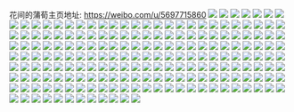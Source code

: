 花间的蒲荀主页地址: https://weibo.com/u/5697715860 
![](https://wx4.sinaimg.cn/mw2000/006dB2aUgy1h92mvoptxaj30u01404dk.jpg) 
![](https://wx4.sinaimg.cn/mw2000/006dB2aUgy1h92mvn29scj30u0140173.jpg) 
![](https://wx4.sinaimg.cn/mw2000/006dB2aUgy1h92mvui44lj31400u00za.jpg) 
![](https://wx4.sinaimg.cn/mw2000/006dB2aUgy1h92mvqd2xgj31400u0toi.jpg) 
![](https://wx4.sinaimg.cn/mw2000/006dB2aUgy1h918452v3xj30u0140q8m.jpg) 
![](https://wx4.sinaimg.cn/mw2000/006dB2aUgy1h91843firfj30u0140wnc.jpg) 
![](https://wx4.sinaimg.cn/mw2000/006dB2aUgy1h8ynvs5v30j30u0140th2.jpg) 
![](https://wx4.sinaimg.cn/mw2000/006dB2aUgy1h8yo3v6y8tj30u0140n3x.jpg) 
![](https://wx4.sinaimg.cn/mw2000/006dB2aUgy1h8qucrhcibj3340340qv9.jpg) 
![](https://wx4.sinaimg.cn/mw2000/006dB2aUgy1h8itwoc75yj32c12c1b2b.jpg) 
![](https://wx4.sinaimg.cn/mw2000/006dB2aUgy1h8itx2o06yj30iy0e8tb3.jpg) 
![](https://wx4.sinaimg.cn/mw2000/006dB2aUgy1h8itpro4o8j32c0340x6s.jpg) 
![](https://wx4.sinaimg.cn/mw2000/006dB2aUgy1h8itpognxsj32c02c24qp.jpg) 
![](https://wx4.sinaimg.cn/mw2000/006dB2aUgy1h8itpsizmyj33402c0b2a.jpg) 
![](https://wx4.sinaimg.cn/mw2000/006dB2aUgy1h8itsu1473j32c0340b29.jpg) 
![](https://wx4.sinaimg.cn/mw2000/006dB2aUgy1h8ittboi6hj31eu1vsb29.jpg) 
![](https://wx4.sinaimg.cn/mw2000/006dB2aUgy1h89gzadhptj30u00u0k17.jpg) 
![](https://wx4.sinaimg.cn/mw2000/006dB2aUgy1h89gzasfgjj30u00u0tj8.jpg) 
![](https://wx4.sinaimg.cn/mw2000/006dB2aUgy1h89gz9sjh5j30u00u0wpc.jpg) 
![](https://wx4.sinaimg.cn/mw2000/006dB2aUgy1h89gzb7r3oj30u00u07d2.jpg) 
![](https://wx4.sinaimg.cn/mw2000/006dB2aUgy1h89gzbmd3dj31400u0tke.jpg) 
![](https://wx4.sinaimg.cn/mw2000/006dB2aUgy1h89gzc2s77j30u00u014n.jpg) 
![](https://wx4.sinaimg.cn/mw2000/006dB2aUgy1h8988nsterj30u0140qe6.jpg) 
![](https://wx4.sinaimg.cn/mw2000/006dB2aUgy1h8988ogu5yj31400u0gxc.jpg) 
![](https://wx4.sinaimg.cn/mw2000/006dB2aUgy1h828tvgk8ej30u00u0jvs.jpg) 
![](https://wx4.sinaimg.cn/mw2000/006dB2aUgy1h828tuw26aj31410u0dor.jpg) 
![](https://wx4.sinaimg.cn/mw2000/006dB2aUgy1h828tvuzjkj314c0u0doc.jpg) 
![](https://wx4.sinaimg.cn/mw2000/006dB2aUgy1h828yuospcj30tu13u7cs.jpg) 
![](https://wx4.sinaimg.cn/mw2000/006dB2aUgy1h828tu0jegj30u0140429.jpg) 
![](https://wx4.sinaimg.cn/mw2000/006dB2aUgy1h828tt58brj30u0140gzw.jpg) 
![](https://wx4.sinaimg.cn/mw2000/006dB2aUgy1h828tuhl3qj30u0140qd0.jpg) 
![](https://wx4.sinaimg.cn/mw2000/006dB2aUgy1h828ttmyqqj30u00u043m.jpg) 
![](https://wx4.sinaimg.cn/mw2000/006dB2aUgy1h7vkorkm21j31400u0k0u.jpg) 
![](https://wx4.sinaimg.cn/mw2000/006dB2aUgy1h7vkne2c1lj30u0140q9n.jpg) 
![](https://wx4.sinaimg.cn/mw2000/006dB2aUgy1h7vkn5grkcj30u01400xx.jpg) 
![](https://wx4.sinaimg.cn/mw2000/006dB2aUgy1h7vkop2l9sj31400u0tjv.jpg) 
![](https://wx4.sinaimg.cn/mw2000/006dB2aUgy1h7vknakg56j30u014s7aj.jpg) 
![](https://wx4.sinaimg.cn/mw2000/006dB2aUgy1h7uf38imutj30u0140q79.jpg) 
![](https://wx4.sinaimg.cn/mw2000/006dB2aUgy1h7uf396c64j30u0140n0u.jpg) 
![](https://wx4.sinaimg.cn/mw2000/006dB2aUgy1h7uf39l2w3j30u0140wje.jpg) 
![](https://wx4.sinaimg.cn/mw2000/006dB2aUgy1h7uf7rtycbj30u01gc0wp.jpg) 
![](https://wx4.sinaimg.cn/mw2000/006dB2aUgy1h7nr0y0thej32202qoe83.jpg) 
![](https://wx4.sinaimg.cn/mw2000/006dB2aUgy1h7nr0w1sgmj32202qo7wj.jpg) 
![](https://wx4.sinaimg.cn/mw2000/006dB2aUgy1h7nr1049sqj32202qoe83.jpg) 
![](https://wx4.sinaimg.cn/mw2000/006dB2aUgy1h7nr0t8nvxj32202qohdv.jpg) 
![](https://wx4.sinaimg.cn/mw2000/006dB2aUgy1h7j2dny0sdj327e2xub2a.jpg) 
![](https://wx4.sinaimg.cn/mw2000/006dB2aUgy1h7d31bk4hej32c01lakfs.jpg) 
![](https://wx4.sinaimg.cn/mw2000/006dB2aUgy1h7d316i2a8j32c0340qv5.jpg) 
![](https://wx4.sinaimg.cn/mw2000/006dB2aUgy1h7d30ykk89j31ze2rwhdt.jpg) 
![](https://wx4.sinaimg.cn/mw2000/006dB2aUgy1h7d31ye6ipj32c0340kjl.jpg) 
![](https://wx4.sinaimg.cn/mw2000/006dB2aUgy1h7d33vqfq7j32c03407wi.jpg) 
![](https://wx4.sinaimg.cn/mw2000/006dB2aUgy1h78ku0xqesj33402c0kjn.jpg) 
![](https://wx4.sinaimg.cn/mw2000/006dB2aUgy1h767w1pvq0j32db2db7wj.jpg) 
![](https://wx4.sinaimg.cn/mw2000/006dB2aUgy1h7683my89kj32qa35se85.jpg) 
![](https://wx4.sinaimg.cn/mw2000/006dB2aUgy1h7683iwi7bj32dc35sb2c.jpg) 
![](https://wx4.sinaimg.cn/mw2000/006dB2aUgy1h767ws16x4j32dc35sb2c.jpg) 
![](https://wx4.sinaimg.cn/mw2000/006dB2aUgy1h7682dgvnxj32dc35se84.jpg) 
![](https://wx4.sinaimg.cn/mw2000/006dB2aUgy1h6xna3he7mj33402c0kjm.jpg) 
![](https://wx4.sinaimg.cn/mw2000/006dB2aUgy1h6xna6ikhsj32c0340hdu.jpg) 
![](https://wx4.sinaimg.cn/mw2000/006dB2aUgy1h6xn9xtfg2j32c03407wi.jpg) 
![](https://wx4.sinaimg.cn/mw2000/006dB2aUgy1h6xna0o62rj31x22nde82.jpg) 
![](https://wx4.sinaimg.cn/mw2000/006dB2aUgy1h6uur6u5uej322b2nlkjl.jpg) 
![](https://wx4.sinaimg.cn/mw2000/006dB2aUgy1h6uupn7sz9j32ig1px7wi.jpg) 
![](https://wx4.sinaimg.cn/mw2000/006dB2aUgy1h6uuppnsxgj31fe21ltmy.jpg) 
![](https://wx4.sinaimg.cn/mw2000/006dB2aUgy1h6ryyzz8qfj31hc0u07wh.jpg) 
![](https://wx4.sinaimg.cn/mw2000/006dB2aUgy1h6ryz6gjlmj31hc0u04qp.jpg) 
![](https://wx4.sinaimg.cn/mw2000/006dB2aUgy1h6ryzbsgqoj31hc0u07wh.jpg) 
![](https://wx4.sinaimg.cn/mw2000/006dB2aUgy1h6oilkh1noj31w02iou0x.jpg) 
![](https://wx4.sinaimg.cn/mw2000/006dB2aUgy1h6ll6lsv0dj31hc0om4af.jpg) 
![](https://wx4.sinaimg.cn/mw2000/006dB2aUgy1h6keqhawonj30om16maae.jpg) 
![](https://wx4.sinaimg.cn/mw2000/006dB2aUgy1h6ekv7m963j32c0340npd.jpg) 
![](https://wx4.sinaimg.cn/mw2000/006dB2aUgy1h6ekvhpkzkj321v30w7wi.jpg) 
![](https://wx4.sinaimg.cn/mw2000/006dB2aUgy1h6ekv2dawlj32c0340b2a.jpg) 
![](https://wx4.sinaimg.cn/mw2000/006dB2aUgy1h6ekvcx33hj32c03407wh.jpg) 
![](https://wx4.sinaimg.cn/mw2000/006dB2aUgy1h6ekuyferbj322z2z0x6p.jpg) 
![](https://wx4.sinaimg.cn/mw2000/006dB2aUgy1h6elu08o2sj32c0340hdv.jpg) 
![](https://wx4.sinaimg.cn/mw2000/006dB2aUgy1h6elu291joj32c0340hdu.jpg) 
![](https://wx4.sinaimg.cn/mw2000/006dB2aUgy1h6ekv4ru9cj30zk0qo414.jpg) 
![](https://wx4.sinaimg.cn/mw2000/006dB2aUgy1h6ekvb7bpoj32c0340x6p.jpg) 
![](https://wx4.sinaimg.cn/mw2000/006dB2aUgy1h6afz6egcyj30u014bq75.jpg) 
![](https://wx4.sinaimg.cn/mw2000/006dB2aUgy1h62pbireqqj33402c0u0x.jpg) 
![](https://wx4.sinaimg.cn/mw2000/006dB2aUgy1h5kdoimb6sj30on1hc0za.jpg) 
![](https://wx4.sinaimg.cn/mw2000/006dB2aUgy1h50aoygujcj32o03k0qv6.jpg) 
![](https://wx4.sinaimg.cn/mw2000/006dB2aUgy1h4vmvcwvm5j31sg2dskjl.jpg) 
![](https://wx4.sinaimg.cn/mw2000/006dB2aUgy1h40x87p4kkj30u017maho.jpg) 
![](https://wx4.sinaimg.cn/mw2000/006dB2aUgy1h40x88j2l5j30mi0u0n3q.jpg) 
![](https://wx4.sinaimg.cn/mw2000/006dB2aUgy1h3cj0m3z90j33401r01ky.jpg) 
![](https://wx4.sinaimg.cn/mw2000/006dB2aUgy1h3cj07x9l1j31r0340b2a.jpg) 
![](https://wx4.sinaimg.cn/mw2000/006dB2aUgy1h28b073y6aj32dc35snpp.jpg) 
![](https://wx4.sinaimg.cn/mw2000/006dB2aUgy1h28b0bznwqj32dc35s4r1.jpg) 
![](https://wx4.sinaimg.cn/mw2000/006dB2aUgy1h28az3xfpoj32o03k0npf.jpg) 
![](https://wx4.sinaimg.cn/mw2000/006dB2aUgy1h28ayoudomj31n4383qv6.jpg) 
![](https://wx4.sinaimg.cn/mw2000/006dB2aUly1h25mejbdg5j31jk2237wh.jpg) 
![](https://wx4.sinaimg.cn/mw2000/006dB2aUly1h25mehggwij31o0280qo0.jpg) 
![](https://wx4.sinaimg.cn/mw2000/006dB2aUly1h25memm7xfj324i2u0hdu.jpg) 
![](https://wx4.sinaimg.cn/mw2000/006dB2aUly1h25mel177nj329s312kjl.jpg) 
![](https://wx4.sinaimg.cn/mw2000/006dB2aUly1h25meop7clj32c0340x6q.jpg) 
![](https://wx4.sinaimg.cn/mw2000/006dB2aUly1h25meka4fxj329r3117wh.jpg) 
![](https://wx4.sinaimg.cn/mw2000/006dB2aUly1h25meqm854j32c03401kz.jpg) 
![](https://wx4.sinaimg.cn/mw2000/006dB2aUly1h25miwlf72j31cy1t97pk.jpg) 
![](https://wx4.sinaimg.cn/mw2000/006dB2aUly1h25meimgdrj31jk2237wi.jpg) 
![](https://wx4.sinaimg.cn/mw2000/006dB2aUly1h25mfo5uuhj30u01t0q9a.jpg) 
![](https://wx4.sinaimg.cn/mw2000/006dB2aUgy1h24weq3kapj30y30u0diw.jpg) 
![](https://wx4.sinaimg.cn/mw2000/006dB2aUgy1h24wet0utsj31900u0q9n.jpg) 
![](https://wx4.sinaimg.cn/mw2000/006dB2aUgy1h24wepndqgj31900u0tc2.jpg) 
![](https://wx4.sinaimg.cn/mw2000/006dB2aUgy1h24weqndirj31900u0wip.jpg) 
![](https://wx4.sinaimg.cn/mw2000/006dB2aUgy1h24wetkn4hj30yh0u0n32.jpg) 
![](https://wx4.sinaimg.cn/mw2000/006dB2aUgy1h24wer3b71j31900u042k.jpg) 
![](https://wx4.sinaimg.cn/mw2000/006dB2aUgy1h24werr3ohj31900u0tgl.jpg) 
![](https://wx4.sinaimg.cn/mw2000/006dB2aUgy1h24wese99hj31900u0dn1.jpg) 
![](https://wx4.sinaimg.cn/mw2000/006dB2aUgy1h21fzsnoe6j30u013hwks.jpg) 
![](https://wx4.sinaimg.cn/mw2000/006dB2aUgy1h21fzvpkuwj30u01400zl.jpg) 
![](https://wx4.sinaimg.cn/mw2000/006dB2aUgy1h21fzthd2sj30u0140wk9.jpg) 
![](https://wx4.sinaimg.cn/mw2000/006dB2aUgy1h21fzyifuwj30u0140gp6.jpg) 
![](https://wx4.sinaimg.cn/mw2000/006dB2aUgy1h21fzx8hmmj30u0140ae0.jpg) 
![](https://wx4.sinaimg.cn/mw2000/006dB2aUgy1h21fzxxsasj30u0140n1v.jpg) 
![](https://wx4.sinaimg.cn/mw2000/006dB2aUgy1h21g7d1r57j30u0140teq.jpg) 
![](https://wx4.sinaimg.cn/mw2000/006dB2aUgy1h21g5dkgjlj30u01407bo.jpg) 
![](https://wx4.sinaimg.cn/mw2000/006dB2aUgy1h21g7c5h6nj30u0140thn.jpg) 
![](https://wx4.sinaimg.cn/mw2000/006dB2aUgy1h21fzuwmxij30u0140tdx.jpg) 
![](https://wx4.sinaimg.cn/mw2000/006dB2aUgy1h21fzua8bkj31400u079x.jpg) 
![](https://wx4.sinaimg.cn/mw2000/006dB2aUgy1h21fzwp4ssj30u0190wre.jpg) 
![](https://wx4.sinaimg.cn/mw2000/006dB2aUgy1h21g7b3ylfj31400u0aei.jpg) 
![](https://wx4.sinaimg.cn/mw2000/006dB2aUgy1h1xd1qz3d5j30u0140ae6.jpg) 
![](https://wx4.sinaimg.cn/mw2000/006dB2aUgy1h1xcwxbie7j30u014011o.jpg) 
![](https://wx4.sinaimg.cn/mw2000/006dB2aUgy1h1xd1hz1lxj30u0140wj5.jpg) 
![](https://wx4.sinaimg.cn/mw2000/006dB2aUgy1h1xd1o4ustj30u0140n74.jpg) 
![](https://wx4.sinaimg.cn/mw2000/006dB2aUgy1h1xd1mix7tj30u0140q78.jpg) 
![](https://wx4.sinaimg.cn/mw2000/006dB2aUgy1h1xd1t85kkj30u014048t.jpg) 
![](https://wx4.sinaimg.cn/mw2000/006dB2aUgy1h1xd1qhleqj30u01400zu.jpg) 
![](https://wx4.sinaimg.cn/mw2000/006dB2aUgy1h1xd1ood91j30u014077h.jpg) 
![](https://wx4.sinaimg.cn/mw2000/006dB2aUgy1h1xd1p8wdxj30u0140443.jpg) 
![](https://wx4.sinaimg.cn/mw2000/006dB2aUgy1h1xd1sjdt1j30u0140k0f.jpg) 
![](https://wx4.sinaimg.cn/mw2000/006dB2aUgy1h1xd1n6gn8j30u0140gqm.jpg) 
![](https://wx4.sinaimg.cn/mw2000/006dB2aUgy1h1xd1rsfpej30u014011t.jpg) 
![](https://wx4.sinaimg.cn/mw2000/006dB2aUgy1h1xd1tz0xbj30u014l45o.jpg) 
![](https://wx4.sinaimg.cn/mw2000/006dB2aUgy1h1xd4849rwj30u03ix4qa.jpg) 
![](https://wx4.sinaimg.cn/mw2000/006dB2aUgy1h1ubtphxiuj30u01sytbl.jpg) 
![](https://wx4.sinaimg.cn/mw2000/006dB2aUgy1h1igkll9esj30u00u0tas.jpg) 
![](https://wx4.sinaimg.cn/mw2000/006dB2aUgy1h1igkt4agej31hc0u0n6k.jpg) 
![](https://wx4.sinaimg.cn/mw2000/006dB2aUgy1h1igkla3w4j30ua0u0ju6.jpg) 
![](https://wx4.sinaimg.cn/mw2000/006dB2aUgy1h1igkvk716j30u0140161.jpg) 
![](https://wx4.sinaimg.cn/mw2000/006dB2aUgy1h1igkmgi1sj31400u0n3t.jpg) 
![](https://wx4.sinaimg.cn/mw2000/006dB2aUgy1h1igkoj6u8j30u00u0wmm.jpg) 
![](https://wx4.sinaimg.cn/mw2000/006dB2aUgy1h1igkvh2w7j30u0140gry.jpg) 
![](https://wx4.sinaimg.cn/mw2000/006dB2aUgy1h1igkv61e6j31hc0u0wnl.jpg) 
![](https://wx4.sinaimg.cn/mw2000/006dB2aUgy1h1igkmgrqij31400u00vd.jpg) 
![](https://wx4.sinaimg.cn/mw2000/006dB2aUgy1h1cyf74espj30u00v2wit.jpg) 
![](https://wx4.sinaimg.cn/mw2000/006dB2aUgy1h19livoihyj31400u0wlr.jpg) 
![](https://wx4.sinaimg.cn/mw2000/006dB2aUgy1h19liu6zgij31400u0n4b.jpg) 
![](https://wx4.sinaimg.cn/mw2000/006dB2aUgy1h19liu0ce5j30u00ungpt.jpg) 
![](https://wx4.sinaimg.cn/mw2000/006dB2aUgy1h19litydt4j30w00u0q6n.jpg) 
![](https://wx4.sinaimg.cn/mw2000/006dB2aUgy1h15l0pogojj30u00u0tdx.jpg) 
![](https://wx4.sinaimg.cn/mw2000/006dB2aUgy1h0vpun3caxj31400u079v.jpg) 
![](https://wx4.sinaimg.cn/mw2000/006dB2aUgy1h0vpul7x2cj319y0u0dn5.jpg) 
![](https://wx4.sinaimg.cn/mw2000/006dB2aUgy1h0vpuoz8tcj30u014045k.jpg) 
![](https://wx4.sinaimg.cn/mw2000/006dB2aUgy1h05zogt5pzj30u00u0437.jpg) 
![](https://wx4.sinaimg.cn/mw2000/006dB2aUgy1gzwvzm3n5ij318g11mqdf.jpg) 
![](https://wx4.sinaimg.cn/mw2000/006dB2aUgy1gzkers0guyj30u01407a0.jpg) 
![](https://wx4.sinaimg.cn/mw2000/006dB2aUgy1gz4x8p3nbzj30u00u0mya.jpg) 
![](https://wx4.sinaimg.cn/mw2000/006dB2aUgy1gz4x8pzob5j31hd0u0th9.jpg) 
![](https://wx4.sinaimg.cn/mw2000/006dB2aUgy1gz4x8oy4ljj31hd0u075l.jpg) 
![](https://wx4.sinaimg.cn/mw2000/006dB2aUgy1gz4x8pq57rj31hd0u079y.jpg) 
![](https://wx4.sinaimg.cn/mw2000/006dB2aUgy1gsteai2da2j318t0u0q73.jpg) 
![](https://wx4.sinaimg.cn/mw2000/006dB2aUgy1gr9depuhc2j30u00u0qv7.jpg) 
![](https://wx4.sinaimg.cn/mw2000/006dB2aUgy1gr9deqd9mjj30u00u07wj.jpg) 
![](https://wx4.sinaimg.cn/mw2000/006dB2aUgy1gpwg5m0vixj314i0u0kjl.jpg) 
![](https://wx4.sinaimg.cn/mw2000/006dB2aUgy1gpwgdtnhy4j30u01biqv5.jpg) 
![](https://wx4.sinaimg.cn/mw2000/006dB2aUgy1gpfut8icvoj31og2io1l0.jpg) 
![](https://wx4.sinaimg.cn/mw2000/006dB2aUgy1gpfusy45rpj30u00u042n.jpg) 
![](https://wx4.sinaimg.cn/mw2000/006dB2aUgy1gpfutbdku5j33402c0npe.jpg) 
![](https://wx4.sinaimg.cn/mw2000/006dB2aUgy1gpfut3zoi3j3340340qva.jpg) 
![](https://wx4.sinaimg.cn/mw2000/006dB2aUly1gov78axh2qj30u00u0qau.jpg) 
![](https://wx4.sinaimg.cn/mw2000/006dB2aUly1gov77foisfj30u00u075x.jpg) 
![](https://wx4.sinaimg.cn/mw2000/006dB2aUly1goqstssrpij334022hnph.jpg) 
![](https://wx4.sinaimg.cn/mw2000/006dB2aUly1goqstyvhnsj31qd2lju0y.jpg) 
![](https://wx4.sinaimg.cn/mw2000/006dB2aUly1goaazdfudvj30u015gn2c.jpg) 
![](https://wx4.sinaimg.cn/mw2000/006dB2aUly1goaaze7iefj30u0190101.jpg) 
![](https://wx4.sinaimg.cn/mw2000/006dB2aUly1goaazej5llj30j60j6my6.jpg) 
![](https://wx4.sinaimg.cn/mw2000/006dB2aUly1goab091aspj30c80c8mxc.jpg) 
![](https://wx4.sinaimg.cn/mw2000/006dB2aUly1gljh0cwyuwj32o02o0x6q.jpg) 
![](https://wx4.sinaimg.cn/mw2000/006dB2aUly1gl5t2sxhwfj30u01hcgro.jpg) 
![](https://wx4.sinaimg.cn/mw2000/006dB2aUly1gjyhotm1hmj30u01907h9.jpg) 
![](https://wx4.sinaimg.cn/mw2000/006dB2aUly1gjoivim7y7j31kw11y7wi.jpg) 
![](https://wx4.sinaimg.cn/mw2000/006dB2aUly1gjmzhr8it8j31400u0ten.jpg) 
![](https://wx4.sinaimg.cn/mw2000/006dB2aUly1gjmzh1s9f5j30wj0wjgzb.jpg) 
![](https://wx4.sinaimg.cn/mw2000/006dB2aUly1gjmzhyf5joj31400u0dlk.jpg) 
![](https://wx4.sinaimg.cn/mw2000/006dB2aUly1gjmzji7yghj30qo0qotbu.jpg) 
![](https://wx4.sinaimg.cn/mw2000/006dB2aUly1gjmzkx2kksj30sg0izdj5.jpg) 
![](https://wx4.sinaimg.cn/mw2000/006dB2aUly1gjmzmckg7cj30f01zwtca.jpg) 
![](https://wx4.sinaimg.cn/mw2000/006dB2aUly1gjko8hbwnej33kg2ogx6s.jpg) 
![](https://wx4.sinaimg.cn/mw2000/006dB2aUly1gjko8l7d7xj32og3kghdz.jpg) 
![](https://wx4.sinaimg.cn/mw2000/006dB2aUly1gjko8ocmbyj33k02o0x6s.jpg) 
![](https://wx4.sinaimg.cn/mw2000/006dB2aUly1gjko8e29ztj32dc35sx6v.jpg) 
